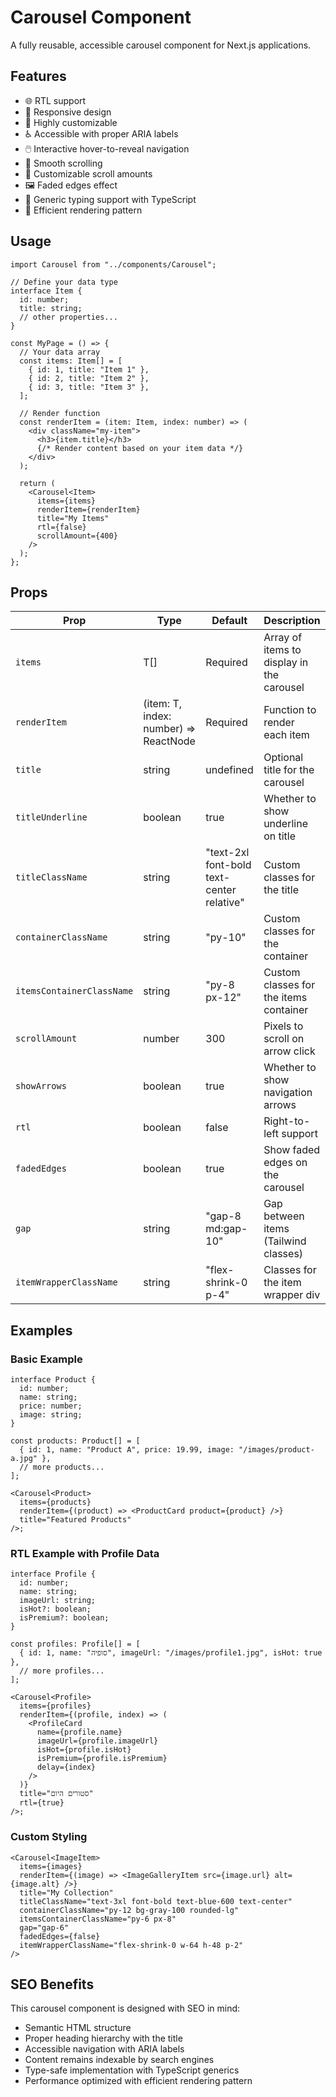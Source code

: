 # Carousel Component

A fully reusable, accessible carousel component for Next.js applications.

## Features

- 🌐 RTL support
- 📱 Responsive design
- 🎨 Highly customizable
- ♿ Accessible with proper ARIA labels
- 🖱️ Interactive hover-to-reveal navigation
- 🔄 Smooth scrolling
- 📏 Customizable scroll amounts
- 🖼️ Faded edges effect
- 🧩 Generic typing support with TypeScript
- 🔄 Efficient rendering pattern

## Usage

```tsx
import Carousel from "../components/Carousel";

// Define your data type
interface Item {
  id: number;
  title: string;
  // other properties...
}

const MyPage = () => {
  // Your data array
  const items: Item[] = [
    { id: 1, title: "Item 1" },
    { id: 2, title: "Item 2" },
    { id: 3, title: "Item 3" },
  ];

  // Render function
  const renderItem = (item: Item, index: number) => (
    <div className="my-item">
      <h3>{item.title}</h3>
      {/* Render content based on your item data */}
    </div>
  );

  return (
    <Carousel<Item>
      items={items}
      renderItem={renderItem}
      title="My Items"
      rtl={false}
      scrollAmount={400}
    />
  );
};
```

## Props

| Prop                      | Type                                  | Default                                   | Description                               |
| ------------------------- | ------------------------------------- | ----------------------------------------- | ----------------------------------------- |
| `items`                   | T[]                                   | Required                                  | Array of items to display in the carousel |
| `renderItem`              | (item: T, index: number) => ReactNode | Required                                  | Function to render each item              |
| `title`                   | string                                | undefined                                 | Optional title for the carousel           |
| `titleUnderline`          | boolean                               | true                                      | Whether to show underline on title        |
| `titleClassName`          | string                                | "text-2xl font-bold text-center relative" | Custom classes for the title              |
| `containerClassName`      | string                                | "py-10"                                   | Custom classes for the container          |
| `itemsContainerClassName` | string                                | "py-8 px-12"                              | Custom classes for the items container    |
| `scrollAmount`            | number                                | 300                                       | Pixels to scroll on arrow click           |
| `showArrows`              | boolean                               | true                                      | Whether to show navigation arrows         |
| `rtl`                     | boolean                               | false                                     | Right-to-left support                     |
| `fadedEdges`              | boolean                               | true                                      | Show faded edges on the carousel          |
| `gap`                     | string                                | "gap-8 md:gap-10"                         | Gap between items (Tailwind classes)      |
| `itemWrapperClassName`    | string                                | "flex-shrink-0 p-4"                       | Classes for the item wrapper div          |

## Examples

### Basic Example

```tsx
interface Product {
  id: number;
  name: string;
  price: number;
  image: string;
}

const products: Product[] = [
  { id: 1, name: "Product A", price: 19.99, image: "/images/product-a.jpg" },
  // more products...
];

<Carousel<Product>
  items={products}
  renderItem={(product) => <ProductCard product={product} />}
  title="Featured Products"
/>;
```

### RTL Example with Profile Data

```tsx
interface Profile {
  id: number;
  name: string;
  imageUrl: string;
  isHot?: boolean;
  isPremium?: boolean;
}

const profiles: Profile[] = [
  { id: 1, name: "סופיה", imageUrl: "/images/profile1.jpg", isHot: true },
  // more profiles...
];

<Carousel<Profile>
  items={profiles}
  renderItem={(profile, index) => (
    <ProfileCard
      name={profile.name}
      imageUrl={profile.imageUrl}
      isHot={profile.isHot}
      isPremium={profile.isPremium}
      delay={index}
    />
  )}
  title="סטורים היום"
  rtl={true}
/>;
```

### Custom Styling

```tsx
<Carousel<ImageItem>
  items={images}
  renderItem={(image) => <ImageGalleryItem src={image.url} alt={image.alt} />}
  title="My Collection"
  titleClassName="text-3xl font-bold text-blue-600 text-center"
  containerClassName="py-12 bg-gray-100 rounded-lg"
  itemsContainerClassName="py-6 px-8"
  gap="gap-6"
  fadedEdges={false}
  itemWrapperClassName="flex-shrink-0 w-64 h-48 p-2"
/>
```

## SEO Benefits

This carousel component is designed with SEO in mind:

- Semantic HTML structure
- Proper heading hierarchy with the title
- Accessible navigation with ARIA labels
- Content remains indexable by search engines
- Type-safe implementation with TypeScript generics
- Performance optimized with efficient rendering pattern
